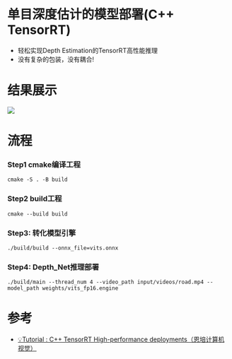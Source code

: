 # 单目深度估计的模型部署(C++ TensorRT)
- 轻松实现Depth Estimation的TensorRT高性能推理
- 没有复杂的包装，没有耦合!


# 结果展示
![](assets/result.gif)


# 流程
### Step1 cmake编译工程
`cmake -S . -B build`

### Step2 build工程
`cmake --build build`

### Step3: 转化模型引擎 
`./build/build --onnx_file=vits.onnx`

### Step4: Depth_Net推理部署
`./build/main --thread_num 4 --video_path input/videos/road.mp4 --model_path weights/vits_fp16.engine`

# 参考
- [💡Tutorial : C++ TensorRT High-performance deployments（恩培计算机视觉）](https://enpeicv.com/)

